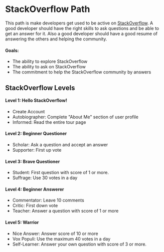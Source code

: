 # StackOverflow Path
This path is make developers get used to be active on [StackOverflow](www.stackoverflow.com).
A good developer should have the right skills to ask questions and be able to get an answer for it.
Also a good developer should have a good resume of answering the others and helping the community.

#### Goals:
 - The ability to explore StackOverflow
 - The ability to ask on StackOverflow
 - The commitment to help the StackOverflow community by answers
 

## StackOverflow Levels

#### Level 1: Hello StackOverflow!
 - Create Account
 - Autobiographer: Complete "About Me" section of user profile
 - Informed:  Read the entire tour page

#### Level 2: Beginner Questioner
 - Scholar: Ask a question and accept an answer
 - Supporter: First up vote

#### Level 3: Brave Questioner
 - Student: First question with score of 1 or more.
 - Suffrage: Use 30 votes in a day

#### Level 4: Beginner Answerer
 - Commentator: Leave 10 comments
 - Critic: First down vote
 - Teacher: Answer a question with score of 1 or more

#### Level 5: Warrior
 - Nice Answer: Answer score of 10 or more
 - Vox Populi: Use the maximum 40 votes in a day
 - Self-Learner: Answer your own question with score of 3 or more.
